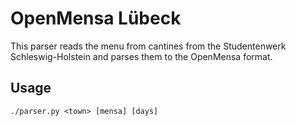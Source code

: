 # OpenMensa Lübeck

This parser reads the menu from cantines from the Studentenwerk
Schleswig-Holstein and parses them to the OpenMensa format.

## Usage

```
./parser.py <town> [mensa] [days]
```
